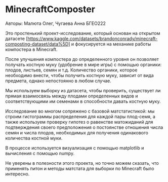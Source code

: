 # MinecraftComposter
Авторы: Малюта Олег, Чугаева Анна
БГЕО222

Это простенький проект-исследование, который основан на открытом датасете [https://www.kaggle.com/datasets/brandonconrady/minecraft-composting-dataset/data%5D] и фокусируется на механике работы компостера в Minecraft.

После улучшения компостера до определенного уровня он позволяет получать костную муку (удобрение в мире игры) с помощью органики: плодов, листьев, семян и т.д. Количество органики, которое необходимо внести, чтобы получить костную муку, зависит от вида предмета, однако непостоянно в любом случае.

Мы используем выборку из датасета, чтобы проверить, существует ли прямая взаимосвязь между плодами определенных видов и соответствующими им семенами в способности давать костную муку.

Исследование во многом сопряжено с базовой матстатистикой: мы строим гистограммы распределения для каждой пары плод-семя, а также используем проверку гипотез о равенстве матожиданий для подтверждения своего предположения о постоянстве отношения числа семян и числа плодов, необходимых для получения одинакового количества костной муки.

В процессе используется визуализация с помощью matplotlib и вычисления с помощью numpy.

Не уверены в полезности этого проекта, но точно можем сказать, что применять питон и методы матстата для выборки по Minecraft было интересно.
